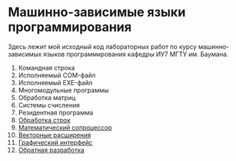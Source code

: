 # Машинно-зависимые языки программирования

Здесь лежит мой исходный код лабораторных работ по курсу машинно-зависимых языков программирования кафедры ИУ7 МГТУ им. Баумана.

 1. Командная строка
 2. Исполняемый COM-файл
 3. Исполняемый EXE-файл
 4. Многомодульные программы
 5. Обработка матриц
 6. Системы счисления
 7. Резидентная программа
 8. [Обработка строк](lab-08)
 9. [Математический сопроцессор](lab-09)
10. [Векторные расширения](lab-10)
11. [Графический интерфейс](lab-11)
12. [Обратная разработка](lab-12)
